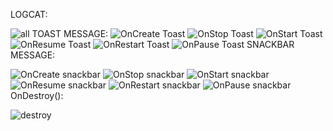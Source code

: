 LOGCAT:


![all](https://user-images.githubusercontent.com/111768011/187743289-10e7ad89-8e08-41f9-862c-19d8f9873a43.jpg)
TOAST MESSAGE:
![OnCreate Toast](https://user-images.githubusercontent.com/111768011/187745880-e446f461-f662-4b82-b361-c05e5e835887.png)
![OnStop Toast](https://user-images.githubusercontent.com/111768011/187745885-ceed17c1-7b29-49a7-8c05-9257b7eadc33.png)
![OnStart Toast](https://user-images.githubusercontent.com/111768011/187745889-9883fed0-9840-47d6-aca7-8eaccbc19ef7.png)
![OnResume Toast](https://user-images.githubusercontent.com/111768011/187745893-7ae0d300-d34f-4e1b-b057-70913992613e.png)
![OnRestart Toast](https://user-images.githubusercontent.com/111768011/187745900-4638c7cc-5dff-43fc-b460-ce63713851a3.png)
![OnPause Toast](https://user-images.githubusercontent.com/111768011/187745906-ad7c4d7f-6146-4a1c-ad93-04aba0cbb943.png)
SNACKBAR MESSAGE:


![OnCreate snackbar](https://user-images.githubusercontent.com/111768011/187746074-ab35d445-12ea-4c2d-98bf-5dbb99766812.png)
![OnStop snackbar](https://user-images.githubusercontent.com/111768011/187746087-a5b1d774-cd91-4961-b21d-f19270c9e014.png)
![OnStart snackbar](https://user-images.githubusercontent.com/111768011/187746101-270a82c3-d948-404d-8620-7dd95e8f62f0.png)
![OnResume snackbar](https://user-images.githubusercontent.com/111768011/187746109-b87361f0-6ad2-43f0-b30c-673c7fbef6d5.png)
![OnRestart snackbar](https://user-images.githubusercontent.com/111768011/187746117-acbe8e27-2920-42f2-be15-6c47c55240bd.png)
![OnPause snackbar](https://user-images.githubusercontent.com/111768011/187746128-0416ced2-b3ff-427b-abbb-09b1066a845f.png)
OnDestroy():


![destroy](https://user-images.githubusercontent.com/111768011/187746311-357a31d2-473d-4675-bb2f-aa73853bf1ad.png)
